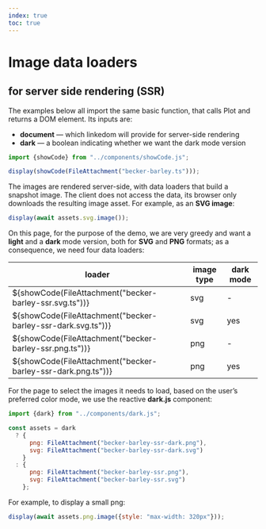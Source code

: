 ```yaml
---
index: true
toc: true
---
```


# Image data loaders

## for server side rendering (SSR)

The examples below all import the same basic function, that calls Plot and returns a DOM element. Its inputs are:

- **document** — which linkedom will provide for server-side rendering
- **dark** — a boolean indicating whether we want the dark mode version

```js
import {showCode} from "../components/showCode.js";
```

```js
display(showCode(FileAttachment("becker-barley.ts")));
```

The images are rendered server-side, with data loaders that build a snapshot image. The client does not access the data, its browser only downloads the resulting image asset. For example, as an **SVG image**:

```js
display(await assets.svg.image());
```

On this page, for the purpose of the demo, we are very greedy and want a **light** and a **dark** mode version, both for **SVG** and **PNG** formats; as a consequence, we need four data loaders:

| loader                                                       | image type | dark mode |
| ------------------------------------------------------------ | ---------- | --------- |
| ${showCode(FileAttachment("becker-barley-ssr.svg.ts"))}      | svg        | -         |
| ${showCode(FileAttachment("becker-barley-ssr-dark.svg.ts"))} | svg        | yes       |
| ${showCode(FileAttachment("becker-barley-ssr.png.ts"))}      | png        | -         |
| ${showCode(FileAttachment("becker-barley-ssr-dark.png.ts"))} | png        | yes       |

For the page to select the images it needs to load, based on the user’s preferred color mode, we use the reactive **dark.js** component:

```js echo
import {dark} from "../components/dark.js";
```

```js echo
const assets = dark
  ? {
      png: FileAttachment("becker-barley-ssr-dark.png"),
      svg: FileAttachment("becker-barley-ssr-dark.svg")
    }
  : {
      png: FileAttachment("becker-barley-ssr.png"),
      svg: FileAttachment("becker-barley-ssr.svg")
    };
```

For example, to display a small png:

```js echo
display(await assets.png.image({style: "max-width: 320px"}));
```

<style>
  table details {max-width: 450px}
</style>
